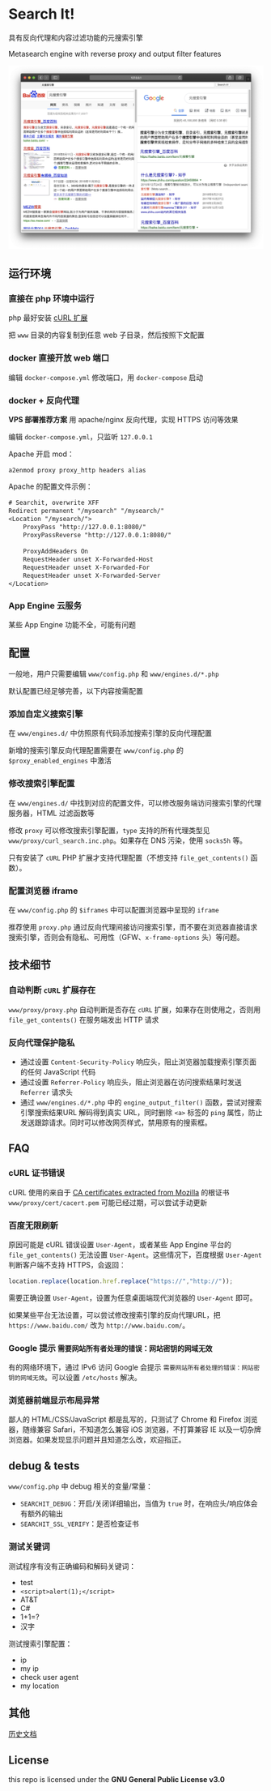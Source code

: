 # Search It!

具有反向代理和内容过滤功能的元搜索引擎

Metasearch engine with reverse proxy and output filter features

![screenshot1](./screenshots/screenshot1.png)


## 运行环境

### 直接在 php 环境中运行

php 最好安装 [cURL 扩展](http://php.net/manual/zh/book.curl.php) 

把 `www` 目录的内容复制到任意 web 子目录，然后按照下文配置

### docker 直接开放 web 端口

编辑 `docker-compose.yml` 修改端口，用 `docker-compose` 启动

### docker + 反向代理

**VPS 部署推荐方案** 用 apache/nginx 反向代理，实现 HTTPS 访问等效果

编辑 `docker-compose.yml`，只监听 `127.0.0.1`

Apache 开启 mod：

```shell
a2enmod proxy proxy_http headers alias
```

Apache 的配置文件示例：

```
# Searchit, overwrite XFF
Redirect permanent "/mysearch" "/mysearch/"
<Location "/mysearch/">
    ProxyPass "http://127.0.0.1:8080/"
    ProxyPassReverse "http://127.0.0.1:8080/"
    
    ProxyAddHeaders On
    RequestHeader unset X-Forwarded-Host
    RequestHeader unset X-Forwarded-For
    RequestHeader unset X-Forwarded-Server
</Location>
```

### App Engine 云服务

某些 App Engine 功能不全，可能有问题

## 配置

一般地，用户只需要编辑 `www/config.php` 和 `www/engines.d/*.php`

默认配置已经足够完善，以下内容按需配置

### 添加自定义搜索引擎

在 `www/engines.d/` 中仿照原有代码添加搜索引擎的反向代理配置

新增的搜索引擎反向代理配置需要在 `www/config.php` 的 `$proxy_enabled_engines` 中激活

### 修改搜索引擎配置

在 `www/engines.d/` 中找到对应的配置文件，可以修改服务端访问搜索引擎的代理服务器，HTML 过滤函数等

修改 `proxy` 可以修改搜索引擎配置，`type` 支持的所有代理类型见 `www/proxy/curl_search.inc.php`。如果存在 DNS 污染，使用 `socks5h` 等。

只有安装了 `cURL` PHP 扩展才支持代理配置（不想支持 `file_get_contents()` 函数）。 

### 配置浏览器 iframe

在 `www/config.php` 的 `$iframes` 中可以配置浏览器中呈现的 `iframe`

推荐使用 `proxy.php` 通过反向代理间接访问搜索引擎，而不要在浏览器直接请求搜索引擎，否则会有隐私、可用性（GFW、`x-frame-options` 头）等问题。

## 技术细节

### 自动判断 `cURL` 扩展存在 

`www/proxy/proxy.php` 自动判断是否存在 `cURL` 扩展，如果存在则使用之，否则用 `file_get_contents()` 在服务端发出 HTTP 请求

### 反向代理保护隐私

- 通过设置 `Content-Security-Policy` 响应头，阻止浏览器加载搜索引擎页面的任何 JavaScript 代码
- 通过设置 `Referrer-Policy` 响应头，阻止浏览器在访问搜索结果时发送 `Referrer` 请求头
- 通过 `www/engines.d/*.php` 中的 `engine_output_filter()` 函数，尝试对搜索引擎搜索结果URL 解码得到真实 URL，同时删除 `<a>` 标签的 `ping` 属性，防止发送跟踪请求。同时可以修改网页样式，禁用原有的搜索框。

## FAQ

### cURL 证书错误

cURL 使用的来自于 [CA certificates extracted from Mozilla](https://curl.haxx.se/docs/caextract.html) 的根证书 `www/proxy/cert/cacert.pem` 可能已经过期，可以尝试手动更新

### 百度无限刷新

原因可能是 cURL 错误设置 `User-Agent`，或者某些 App Engine 平台的 `file_get_contents()` 无法设置 `User-Agent`。这些情况下，百度根据 `User-Agent` 判断客户端不支持 HTTPS，会返回：

```javascript
location.replace(location.href.replace("https://","http://"));
```

需要正确设置 `User-Agent`，设置为任意桌面端现代浏览器的 `User-Agent` 即可。

如果某些平台无法设置，可以尝试修改搜索引擎的反向代理URL，把 `https://www.baidu.com/` 改为 `http://www.baidu.com/`。

### Google 提示 `需要网站所有者处理的错误：网站密钥的网域无效`

有的网络环境下，通过 IPv6 访问 Google 会提示 `需要网站所有者处理的错误：网站密钥的网域无效`。可以设置 `/etc/hosts` 解决。

### 浏览器前端显示布局异常

鄙人的 HTML/CSS/JavaScript 都是乱写的，只测试了 Chrome 和 Firefox 浏览器，随缘兼容 Safari，不知道怎么兼容 iOS 浏览器，不打算兼容 IE 以及一切杂牌浏览器。如果发现显示问题并且知道怎么改，欢迎指正。

## debug & tests


`www/config.php` 中 debug 相关的变量/常量：

- `SEARCHIT_DEBUG`：开启/关闭详细输出，当值为 `true` 时，在响应头/响应体会有额外的输出
- `SEARCHIT_SSL_VERIFY`：是否检查证书

### 测试关键词

测试程序有没有正确编码和解码关键词：

- test
- `<script>alert(1);</script>`
- AT&T
- C#
- 1+1=?
- 汉字

测试搜索引擎配置：

- ip
- my ip
- check user agent
- my location

## 其他

[历史文档](history.md)

## License

this repo is licensed under the **GNU General Public License v3.0**
